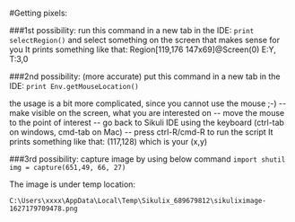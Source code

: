 #Getting pixels:

###1st possibility:
run this command in a new tab in the IDE:
`print selectRegion()`
and select something on the screen that makes sense for you
It prints something like that:
Region[119,176 147x69]@Screen(0) E:Y, T:3,0

###2nd possibility: (more accurate)
put this command in a new tab in the IDE:
`print Env.getMouseLocation()`

the usage is a bit more complicated, since you cannot use the mouse ;-)
-- make visible on the screen, what you are interested on
-- move the mouse to the point of interest
-- go back to Sikuli IDE using the keyboard (ctrl-tab on windows, cmd-tab on Mac)
-- press ctrl-R/cmd-R to run the script
It prints something like that:
(117,128)
which is your (x,y)

###3rd possibility: 
capture image by using below command
`import shutil
img = capture(651,49, 66, 27)`

The image is under temp location:

`C:\Users\xxxx\AppData\Local\Temp\Sikulix_689679812\sikuliximage-1627179709478.png`





